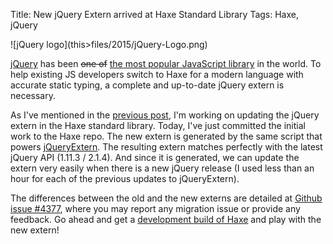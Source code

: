 Title: New jQuery Extern arrived at Haxe Standard Library
Tags: Haxe, jQuery

<span class="center">
![jQuery logo](this>files/2015/jQuery-Logo.png)
</span>

[jQuery](http://jquery.com/) has been <del>one of</del> [the most popular JavaScript library](http://trends.builtwith.com/javascript/) in the world. To help existing JS developers switch to Haxe for a modern language with accurate static typing, a complete and up-to-date jQuery extern is necessary.

As I've mentioned in the [previous post](this>2015/06/23/im-now-working-for-the-haxe-foundation/), I'm working on updating the jQuery extern in the Haxe standard library. Today, I've just committed the initial work to the Haxe repo. The new extern is generated by the same script that powers [jQueryExtern](https://github.com/andyli/jQueryExternForHaxe). The resulting extern matches perfectly with the latest jQuery API (1.11.3 / 2.1.4). And since it is generated, we can update the extern very easily when there is a new jQuery release (I used less than an hour for each of the previous updates to jQueryExtern).

The differences between the old and the new externs are detailed at [Github issue #4377](https://github.com/HaxeFoundation/haxe/issues/4377), where you may report any migration issue or provide any feedback. Go ahead and get a [development build of Haxe](http://builds.haxe.org) and play with the new extern!
